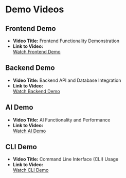 # Demo Videos

## Frontend Demo

- **Video Title:** Frontend Functionality Demonstration
- **Link to Video:**  
  [Watch Frontend Demo](https://#)

## Backend Demo

- **Video Title:** Backend API and Database Integration
- **Link to Video:**  
  [Watch Backend Demo](https://#)

## AI Demo

- **Video Title:** AI Functionality and Performance
- **Link to Video:**  
  [Watch AI Demo](https://#)

## CLI Demo

- **Video Title:** Command Line Interface (CLI) Usage
- **Link to Video:**  
  [Watch CLI Demo](https://#)
